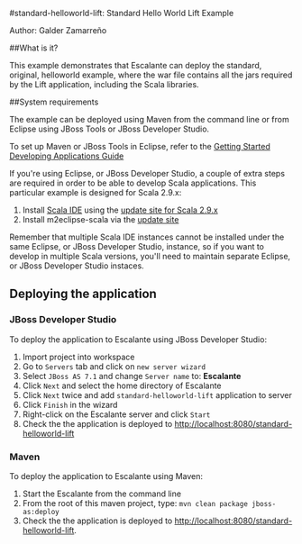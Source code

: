 #standard-helloworld-lift: Standard Hello World Lift Example

Author: Galder Zamarreño

##What is it?

This example demonstrates that Escalante can deploy the standard, original,
helloworld example, where the war file contains all the jars required by the
Lift application, including the Scala libraries.

##System requirements

The example can be deployed using Maven from the command line or from Eclipse
using JBoss Tools or JBoss Developer Studio.

To set up Maven or JBoss Tools in Eclipse, refer to the
[Getting Started Developing Applications Guide](https://docs.jboss.org/author/display/AS71/Getting+Started+Developing+Applications+Guide)

If you're using Eclipse, or JBoss Developer Studio, a couple of extra steps
are required in order to be able to develop Scala applications. This particular
example is designed for Scala 2.9.x:

1. Install [Scala IDE](http://scala-ide.org/docs/user/gettingstarted.html)
using the [update site for Scala 2.9.x](http://download.scala-ide.org/releases-29/stable/site)
2. Install m2eclipse-scala via the [update site](http://alchim31.free.fr/m2e-scala/update-site)

Remember that multiple Scala IDE instances cannot be installed under the same
Eclipse, or JBoss Developer Studio, instance, so if you want to develop in
multiple Scala versions, you'll need to maintain separate Eclipse, or JBoss
Developer Studio instaces.

## Deploying the application

### JBoss Developer Studio

To deploy the application to Escalante using JBoss Developer Studio:

1. Import project into workspace
2. Go to `Servers` tab and click on `new server wizard`
3. Select `JBoss AS 7.1` and change `Server name` to: **Escalante**
4. Click `Next` and select the home directory of Escalante
5. Click `Next` twice and add `standard-helloworld-lift` application to server
6. Click `Finish` in the wizard
7. Right-click on the Escalante server and click `Start`
8. Check the the application is deployed to
<http://localhost:8080/standard-helloworld-lift>

### Maven

To deploy the application to Escalante using Maven:

1. Start the Escalante from the command line
2. From the root of this maven project, type:
`mvn clean package jboss-as:deploy`
3. Check the the application is deployed to
<http://localhost:8080/standard-helloworld-lift>.
